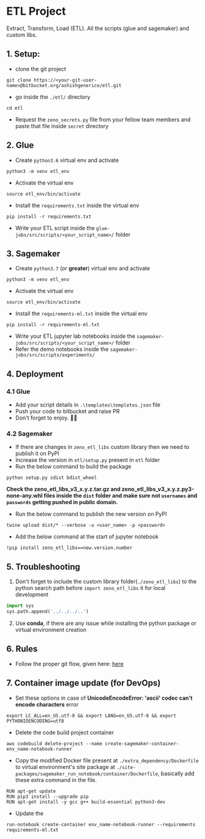 # ETL Project 
Extract, Transform, Load (ETL). All the scripts (glue and sagemaker) and custom libs.

## 1. Setup:
* clone the git project
```
git clone https://<your-git-user-name>@bitbucket.org/ashishgenerico/etl.git
```
* go inside the `./etl/` directory
```commandline
cd etl
```
* Request the `zeno_secrets.py` file from your fellow team members and paste that file inside `secret` directory 

## 2. Glue
* Create `python3.6` virtual env and activate
```commandline
python3 -m venv etl_env
```
* Activate the virtual env
```commandline
source etl_env/bin/activate
```
* Install the `requirements.txt` inside the virtual env 
```commandline
pip install -r requirements.txt 
```
* Write your ETL script inside the `glue-jobs/src/scripts/<your_script_name>/` folder

## 3. Sagemaker
* Create `python3.7` (or **greater**) virtual env and activate
```commandline
python3 -m venv etl_env
```
* Activate the virtual env
```commandline
source etl_env/bin/activate
```
* Install the `requirements-ml.txt` inside the virtual env 
```commandline
pip install -r requirements-ml.txt 
```
* Write your ETL jupyter lab notebooks inside the `sagemaker-jobs/src/scripts/<your_script_name>/` folder
* Refer the demo notebooks inside the `sagemaker-jobs/src/scripts/experiments/`

## 4. Deployment
### 4.1 Glue
* Add your script details in `.\templates\templetes.json` file 
* Push your code to bitbucket and raise PR 
* Don't forget to enjoy. 🍺🍺
### 4.2 Sagemaker
* If there are changes in `zeno_etl_libs` custom library then we need to publish it on PyPI
* Increase the version in `etl/setup.py` present in `etl` folder
* Run the below command to build the package
```commandline
python setup.py sdist bdist_wheel
```
**Check the zeno_etl_libs_v3_x.y.z.tar.gz and zeno_etl_libs_v3_x.y.z.py3-none-any.whl files inside the `dist` folder and make sure not `usernames` and `passwords` getting pushed in public domain.** 
* Run the below command to publish the new version on PyPI
```commandline
twine upload dist/* --verbose -u <user_name> -p <password>
```
* Add the below command at the start of jupyter notebook
```commandline
!pip install zeno_etl_libs==new.version.number
```

## 5. Troubleshooting
1. Don't forget to include the custom library folder(`./zeno_etl_libs`) to the python search path before `import zeno_etl_libs` it for local development
```python
import sys
sys.path.append('../../../..')
```
2. Use **conda**, if there are any issue while installing the python package or virtual environment creation 
## 6. Rules
* Follow the proper git flow, given here: [here](https://docs.google.com/document/d/1SnT_UKCj1Da07S-FFgvTxk30WbRbb-MFX89kEnMIKbk/edit)

## 7. Container image update (for DevOps)
* Set these options in case of **UnicodeEncodeError: 'ascii' codec can't encode characters** error
```commandline
export LC_ALL=en_US.utf-8 && export LANG=en_US.utf-8 && export PYTHONIOENCODING=utf8
```
* Delete the code build project container
```commandline
aws codebuild delete-project --name create-sagemaker-container-env_name-notebook-runner
```
* Copy the modified Docker file present at `./extra_dependency/Dockerfile` to virtual environment's site package at `./site-packages/sagemaker_run_notebook/container/Dockerfile`, basically add these extra command in the file.
```commandline
RUN apt-get update
RUN pip3 install --upgrade pip
RUN apt-get install -y gcc g++ build-essential python3-dev
```
* Update the
```commandline
run-notebook create-container env_name-notebook-runner --requirements requirements-ml.txt
```